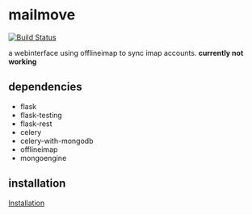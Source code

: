 mailmove
========

[![Build Status](https://secure.travis-ci.org/elfixit/mailmove.png)](http://travis-ci.org/elfixit/mailmove)

a webinterface using offlineimap to sync imap accounts.
__currently not working__

dependencies
------------

* flask
* flask-testing
* flask-rest
* celery
* celery-with-mongodb
* offlineimap
* mongoengine


installation
------------
[Installation](https://github.com/elfixit/mailmove/wiki/Installation)
